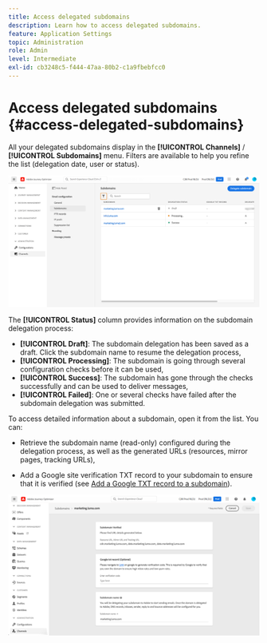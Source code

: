 ```yaml
---
title: Access delegated subdomains
description: Learn how to access delegated subdomains.
feature: Application Settings
topic: Administration
role: Admin
level: Intermediate
exl-id: cb3248c5-f444-47aa-80b2-c1a9fbebfcc0
---
```

# Access delegated subdomains {#access-delegated-subdomains}

All your delegated subdomains display in the **[!UICONTROL Channels]** / **[!UICONTROL Subdomains]** menu. Filters are available to help you refine the list (delegation date, user or status).

![](../assets/subdomain-list.png)

The **[!UICONTROL Status]** column provides information on the subdomain delegation process:

* **[!UICONTROL Draft]**: The subdomain delegation has been saved as a draft. Click the subdomain name to resume the delegation process,
* **[!UICONTROL Processing]**: The subdomain is going through several configuration checks before it can be used,
* **[!UICONTROL Success]**: The subdomain has gone through the checks successfully and can be used to deliver messages,
* **[!UICONTROL Failed]**: One or several checks have failed after the subdomain delegation was submitted.

To access detailed information about a subdomain, open it from the list. You can:
    
* Retrieve the subdomain name (read-only) configured during the delegation process, as well as the generated URLs (resources, mirror pages, tracking URLs),

* Add a Google site verification TXT record to your subdomain to ensure that it is verified (see [Add a Google TXT record to a subdomain](google-txt.md)). 
    
![](../assets/subdomain-delegated.png)
